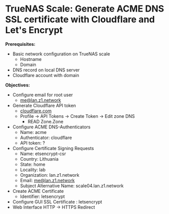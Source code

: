 # TrueNAS Scale: Generate ACME DNS SSL certificate with Cloudflare and Let's Encrypt

<b>Prerequisites:</b>

* Basic network configuration on TrueNAS scale
  * Hostname
  * Domain
* DNS record on local DNS server
* Cloudflare account with domain

<b>Objectives:</b>

* Configure email for root user
  * me@lan.z1.network
* Generate Cloudflare API token
  * [cloudflare.com](cloudflare.com)
  * Profile -> API Tokens -> Create Token -> Edit zone DNS
    * READ Zone.Zone
* Configure ACME DNS-Authenticators
  * Name: acme
  * Authenticator: cloudflare
  * API token: ?
* Configure Certificate Signing Requests
  * Name: etsencrypt-csr
  * Country: Lithuania
  * State: home
  * Locality: lab
  * Organization: lan.z1.network
  * Email: me@lan.z1.network
  * Subject Alternative Name: scale04.lan.z1.network
* Create ACME Certificate
  * Identifier: letsencrypt
* Configure GUI SSL Certificate : letsencrypt
* Web Interface HTTP -> HTTPS Redirect